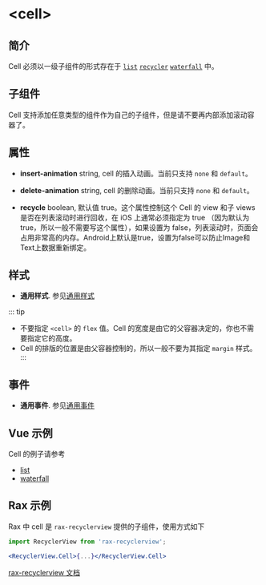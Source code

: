 # &lt;cell&gt;

## 简介

Cell 必须以一级子组件的形式存在于 [`list`](./list.html) [`recycler`](./list.html) [`waterfall`](./waterfall.html) 中。

## 子组件

Cell 支持添加任意类型的组件作为自己的子组件，但是请不要再内部添加滚动容器了。

## 属性


* **insert-animation** string, cell 的插入动画。当前只支持 `none` 和 `default`。
* **delete-animation** string, cell 的删除动画。当前只支持 `none` 和 `default`。

* **recycle** boolean,  默认值 true。这个属性控制这个 Cell 的 view 和子 views 是否在列表滚动时进行回收，在 iOS 上通常必须指定为 true （因为默认为 true，所以一般不需要写这个属性），如果设置为 false，列表滚动时，页面会占用非常高的内存。Android上默认是true，设置为false可以防止Image和Text上数据重新绑定。

## 样式

* **通用样式**. 参见[通用样式](../styles/common-styles.html)

::: tip
* 不要指定 `<cell>` 的 `flex` 值。Cell 的宽度是由它的父容器决定的，你也不需要指定它的高度。
* Cell 的排版的位置是由父容器控制的，所以一般不要为其指定 `margin` 样式。
:::

## 事件

* **通用事件**. 参见[通用事件](../events/common-events.html)

## Vue 示例

Cell 的例子请参考
* [list](./list.html)
* [waterfall](./waterfall.html)

## Rax 示例

Rax 中 cell 是 `rax-recyclerview` 提供的子组件，使用方式如下

```jsx
import RecyclerView from 'rax-recyclerview';
```

```jsx
<RecyclerView.Cell>{...}</RecyclerView.Cell>
```

[rax-recyclerview 文档](https://rax.js.org/docs/components/recyclerview)

